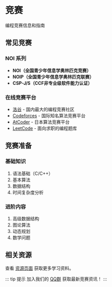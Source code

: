 # 竞赛

编程竞赛信息和指南

## 常见竞赛

### NOI 系列
- **NOI（全国青少年信息学奥林匹克竞赛）**
- **NOIP（全国青少年信息学奥林匹克联赛）**
- **CSP-J/S（CCF非专业级软件能力认证）**

### 在线竞赛平台
- [洛谷](https://www.luogu.com.cn/) - 国内最大的编程竞赛社区
- [Codeforces](https://codeforces.com/) - 国际知名算法竞赛平台
- [AtCoder](https://atcoder.jp/) - 日本算法竞赛平台
- [LeetCode](https://leetcode.cn/) - 面向求职的编程题库

## 竞赛准备

### 基础知识
1. 语法基础（C/C++）
2. 基本算法
3. 数据结构
4. 时间复杂度分析

### 进阶内容
1. 高级数据结构
2. 图论算法
3. 动态规划
4. 数学问题

## 相关资源

查看 [资源页面](/resource/lesson0-2025.md) 获取更多学习资料。

::: tip 提示
加入我们的 [QQ群](https://qm.qq.com/q/ZlktjRUdqg) 获取最新竞赛资讯！
:::

